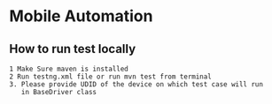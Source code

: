 # Mobile Automation

## How to run test locally

    1 Make Sure maven is installed
    2 Run testng.xml file or run mvn test from terminal
    3. Please provide UDID of the device on which test case will run 
       in BaseDriver class